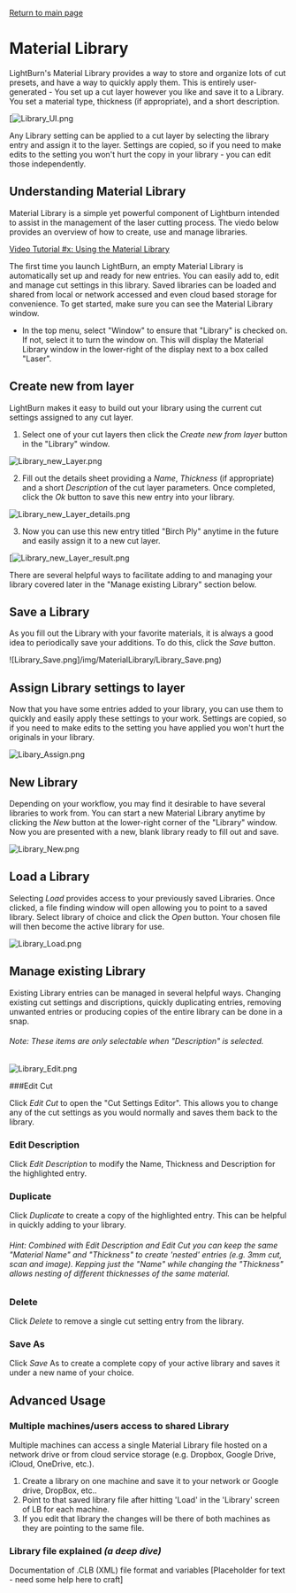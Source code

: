 [Return to main page](README.md)
<a name="Material Library"></a>

# Material Library

LightBurn's Material Library provides a way to store and organize lots of cut presets, and have a way to quickly apply them.  This is entirely user-generated - You set up a cut layer however you like and save it to a Library.  You set a material type, thickness (if appropriate), and a short description.

[![Library_UI.png](/img/MaterialLibrary/Library_UI.png)

Any Library setting can be applied to a cut layer by selecting the library entry and assign it to the layer. Settings are copied, so if you need to make edits to the setting you won't hurt the copy in your library - you can edit those independently.



## Understanding Material Library

Material Library is a simple yet powerful component of Lightburn intended to assist in the management of the laser cutting process.  The viedo below provides an overview of how to create, use and manage libraries.

[Video Tutorial #x: Using the Material Library](placeholder_youtube_video)

The first time you launch LightBurn, an empty Material Library is automatically set up and ready for new entries.  You can easily add to, edit and manage cut settings in this library.  Saved libraries can be loaded and shared from local or network accessed and even cloud based storage for convenience.  To get started, make sure you can see the Material Library window.

- In the top menu, select "Window" to ensure that "Library" is checked on.  If not, select it to turn the window on.  This will display the Material Library window in the lower-right of the display next to a box called "Laser".




## Create new from layer

LightBurn makes it easy to build out your library using the current cut settings assigned to any cut layer.  

1. Select one of your cut layers then click the *Create new from layer* button in the "Library" window.

![Library_new_Layer.png](/img/MaterialLibrary/Library_new_Layer.png)



2. Fill out the details sheet providing a *Name*, *Thickness* (if appropriate) and a short *Description* of the cut layer parameters.  Once completed, click the *Ok* button to save this new entry into your library.

![Library_new_Layer_details.png](/img/MaterialLibrary/Library_new_Layer_details.png)



3. Now you can use this new entry titled "Birch Ply" anytime in the future and easily assign it to a new cut layer.

[![Library_new_Layer_result.png](/img/MaterialLibrary/Library_new_Layer_result.png)

There are several helpful ways to facilitate adding to and managing your library covered later in the "Manage existing Library" section below.



## Save a Library

As you fill out the Library with your favorite materials, it is always a good idea to periodically save your additions.  To do this, click the *Save* button.

![Library_Save.png]/img/MaterialLibrary/Library_Save.png)



## Assign Library settings to layer

Now that you have some entries added to your library, you can use them to quickly and easily apply these settings to your work.  Settings are copied, so if you need to make edits to the setting you have applied you won't hurt the originals in your library.

![Libary_Assign.png](/img/MaterialLibrary/Libary_Assign.png)



## New Library

Depending on your workflow, you may find it desirable to have several libraries to work from.  You can start a new Material Library anytime by clicking the *New* button at the lower-right corner of the "Library" window.  Now you are presented with a new, blank library ready to fill out and save.

![Library_New.png](/img/MaterialLibrary/Library_New.png)



## Load a Library

Selecting *Load* provides access to your previously saved Libraries.  Once clicked, a file finding window will open allowing you to point to a saved library.  Select library of choice and click the *Open* button.  Your chosen file will then become the active library for use.

![Library_Load.png](/img/MaterialLibrary/Library_Load.png)



## Manage existing Library

Existing Library entries can be managed in several helpful ways. Changing existing cut settings and discriptions, quickly duplicating entries, removing unwanted entries or producing copies of the entire library can be done in a snap. 

###### 	Note: These items are only selectable when "Description" is selected.

![Library_Edit.png](/img/MaterialLibrary/Library_Edit.png)



###Edit Cut

Click *Edit Cut* to open the "Cut Settings Editor".  This allows you to change any of the cut settings as you would normally and saves them back to the library.

### Edit Description 

Click *Edit Description* to modify the Name, Thickness and Description for the highlighted entry.

### Duplicate

Click *Duplicate* to create a copy of the highlighted entry.  This can be helpful in quickly adding to your library.  

###### Hint: Combined with *Edit Description* and *Edit Cut* you can keep the same "Material Name" and "Thickness" to create 'nested' entries (e.g. 3mm cut, scan and image).  Kepping just the "Name" while changing the "Thickness" allows nesting of different thicknesses of the same material. 

### Delete

Click *Delete* to remove a single cut setting entry from the library.

### Save As

Click *Save* As to create a complete copy of your active library and saves it under a new name of your choice.



## Advanced Usage

### Multiple machines/users access to shared Library

Multiple machines can access a single Material Library file hosted on a network drive or from cloud service storage (e.g. Dropbox, Google Drive, iCloud, OneDrive, etc.).  

1. Create a library on one machine and save it to your network or Google drive, DropBox, etc..  
2. Point to that saved library file after hitting 'Load' in the 'Library' screen of LB for each machine.
3. If you edit that library the changes will be there of both machines as they are pointing to the same file.



### Library file explained *(a deep dive)*

Documentation of .CLB (XML) file format and variables [Placeholder for text - need some help here to craft]
